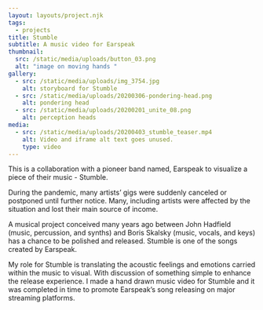 ```yaml
---
layout: layouts/project.njk
tags:
  - projects
title: Stumble
subtitle: A music video for Earspeak
thumbnail:
  src: /static/media/uploads/button_03.png
  alt: "image on moving hands "
gallery:
  - src: /static/media/uploads/img_3754.jpg
    alt: storyboard for Stumble
  - src: /static/media/uploads/20200306-pondering-head.png
    alt: pondering head
  - src: /static/media/uploads/20200201_unite_08.png
    alt: perception heads
media:
  - src: /static/media/uploads/20200403_stumble_teaser.mp4
    alt: Video and iframe alt text goes unused.
    type: video
---
```

This is a collaboration with a pioneer band named, Earspeak to visualize a piece of their music - Stumble.

During the pandemic, many artists’ gigs were suddenly canceled or postponed until further notice. Many, including artists were affected by the situation and lost their main source of income.

A musical project conceived many years ago between John Hadfield (music, percussion, and synths) and Boris Skalsky (music, vocals, and keys) has a chance to be polished and released. Stumble is one of the songs created by Earspeak.

My role for Stumble is translating the acoustic feelings and emotions carried within the music to visual. With discussion of something simple to enhance the release experience. I made a hand drawn music video for Stumble and it was completed in time to promote Earspeak’s song releasing on major streaming platforms.